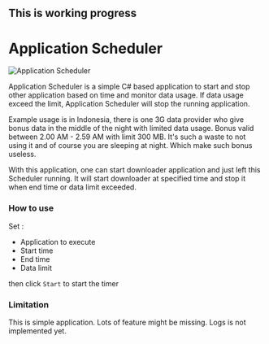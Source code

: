 
## This is working progress

# Application Scheduler

![Application Scheduler](https://i.cloudup.com/cXM8WMli6G-3000x3000.png)

Application Scheduler is a simple C# based application to start and stop other application based on time and monitor 
data usage. If data usage exceed the limit, Application Scheduler will stop the running application.

Example usage is in Indonesia, there is one 3G data provider who give bonus data in the middle 
of the night with limited data usage. Bonus valid between 2.00 AM - 2.59 AM
with limit 300 MB. It's such a waste to not using it and of course you are sleeping at night.
Which make such bonus useless.

With this application, one can start downloader application and just left this Scheduler running. 
It will start downloader at specified time and stop it when end time or data limit exceeded.

### How to use

Set :

* Application to execute
* Start time
* End time
* Data limit

then click `Start` to start the timer 

### Limitation

This is simple application. Lots of feature might be missing. Logs is not implemented yet.
